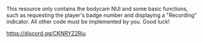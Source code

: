 This resource only contains the bodycam NUI and some basic functions, such as requesting the player's badge number and displaying a "Recording" indicator. All other code must be implemented by you. Good luck!

https://discord.gg/CKNRYZ2Rju
